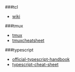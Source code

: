 ###tcl
* [wiki](http://wiki.tcl.tk/10710)

###tmux
* [tmux](https://gist.github.com/andreyvit/2921703)
* [tmuxcheatsheet](http://tmuxcheatsheet.com/)

###typescript
* [official-typescript-handbook](http://www.typescriptlang.org/Handbook)
* [typescript-cheat-sheet](http://www.sitepen.com/blog/2013/12/31/typescript-cheat-sheet/)
